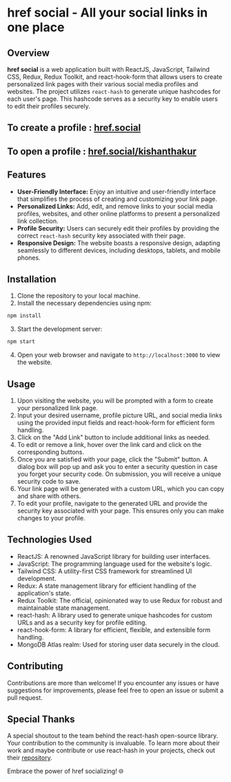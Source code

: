 # href social - All your social links in one place

## Overview

**href social** is a web application built with ReactJS, JavaScript, Tailwind CSS, Redux, Redux Toolkit, and react-hook-form that allows users to create personalized link pages with their various social media profiles and websites. The project utilizes `react-hash` to generate unique hashcodes for each user's page. This hashcode serves as a security key to enable users to edit their profiles securely.

## To create a profile : [href.social](https://href-social.vercel.app/) 
## To open a profile : [href.social/kishanthakur](https://href-social.vercel.app/kishanthakur) 

## Features

- **User-Friendly Interface:** Enjoy an intuitive and user-friendly interface that simplifies the process of creating and customizing your link page.
- **Personalized Links:** Add, edit, and remove links to your social media profiles, websites, and other online platforms to present a personalized link collection.
- **Profile Security:** Users can securely edit their profiles by providing the correct `react-hash` security key associated with their page.
- **Responsive Design:** The website boasts a responsive design, adapting seamlessly to different devices, including desktops, tablets, and mobile phones.

## Installation

1. Clone the repository to your local machine.
2. Install the necessary dependencies using npm:

```bash
npm install
```

3. Start the development server:

```bash
npm start
```

4. Open your web browser and navigate to `http://localhost:3000` to view the website.

## Usage

1. Upon visiting the website, you will be prompted with a form to create your personalized link page.
2. Input your desired username, profile picture URL, and social media links using the provided input fields and react-hook-form for efficient form handling.
3. Click on the "Add Link" button to include additional links as needed.
4. To edit or remove a link, hover over the link card and click on the corresponding buttons.
5. Once you are satisfied with your page, click the "Submit" button. A dialog box will pop up and ask you to enter a security question in case you forget your security code. On submission, you will receive a unique security code to save.
6. Your link page will be generated with a custom URL, which you can copy and share with others.
7. To edit your profile, navigate to the generated URL and provide the security key associated with your page. This ensures only you can make changes to your profile.

## Technologies Used

- ReactJS: A renowned JavaScript library for building user interfaces.
- JavaScript: The programming language used for the website's logic.
- Tailwind CSS: A utility-first CSS framework for streamlined UI development.
- Redux: A state management library for efficient handling of the application's state.
- Redux Toolkit: The official, opinionated way to use Redux for robust and maintainable state management.
- react-hash: A library used to generate unique hashcodes for custom URLs and as a security key for profile editing.
- react-hook-form: A library for efficient, flexible, and extensible form handling.
- MongoDB Atlas realm: Used for storing user data securely in the cloud.

## Contributing

Contributions are more than welcome! If you encounter any issues or have suggestions for improvements, please feel free to open an issue or submit a pull request.

## Special Thanks

A special shoutout to the team behind the react-hash open-source library. Your contribution to the community is invaluable.
To learn more about their work and maybe contribute or use react-hash in your projects, check out their [repository](https://github.com/Drazail/react-hash/).

Embrace the power of href socializing! 🌐
